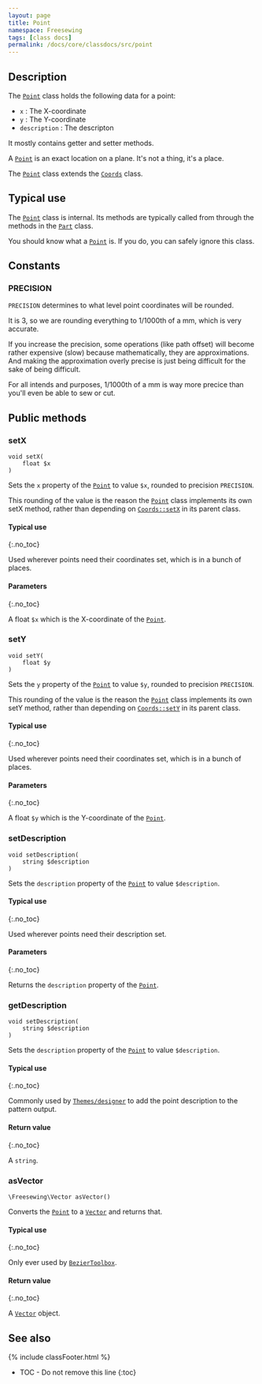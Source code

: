 ```yaml
---
layout: page
title: Point
namespace: Freesewing
tags: [class docs]
permalink: /docs/core/classdocs/src/point
---
```

## Description 

The [`Point`](point) class holds the following data for a point:

- `x` : The X-coordinate
- `y` : The Y-coordinate
- `description` : The descripton

It mostly contains getter and setter methods.

A [`Point`](point) is an exact location on a plane. 
It's not a thing, it's a place.

The [`Point`](point) class extends the [`Coords`](coords) class.

## Typical use

The [`Point`](point) class is internal. Its methods are typically
called from through the methods in the [`Part`](part) class. 

You should know what a [`Point`](point) is. 
If you do,  you can safely ignore this class.

## Constants

### PRECISION

`PRECISION` determines to what level point coordinates will be rounded.

It is 3, so we are rounding everything to 1/1000th of a mm, 
which is very accurate.

If you increase the precision, some operations
(like path offset) will become rather expensive (slow)
because mathematically, they are approximations.
And making the approximation overly precise is just being
difficult for the sake of being difficult.

For all intends and purposes, 1/1000th of a mm is way more
precice than you'll even be able to sew or cut.

## Public methods

### setX

```php?start_inline=1
void setX( 
    float $x 
)
```
Sets the `x` property of the [`Point`](point) to value `$x`, 
rounded to precision `PRECISION`.

This rounding of the value is the reason the [`Point`](point) class
implements its own setX method, rather than depending on 
[`Coords::setX`](coords#setx) in its parent class.

#### Typical use
{:.no_toc}

Used wherever points need their coordinates set, which is in
a bunch of places.

#### Parameters
{:.no_toc}

A float `$x` which is the X-coordinate of the [`Point`](point).

### setY

```php?start_inline=1
void setY( 
    float $y 
)
```
Sets the `y` property of the [`Point`](point) to value `$y`, 
rounded to precision `PRECISION`.

This rounding of the value is the reason the [`Point`](point) class
implements its own setY method, rather than depending on 
[`Coords::setY`](coords#sety) in its parent class.

#### Typical use
{:.no_toc}

Used wherever points need their coordinates set, which is in
a bunch of places.

#### Parameters
{:.no_toc}

A float `$y` which is the Y-coordinate of the [`Point`](point).

### setDescription

```php?start_inline=1
void setDescription( 
    string $description 
)
```
Sets the `description` property of the [`Point`](point) to value `$description`.

#### Typical use
{:.no_toc}

Used wherever points need their description set.

#### Parameters
{:.no_toc}

Returns the `description` property of the [`Point`](point).

### getDescription

```php?start_inline=1
void setDescription( 
    string $description 
)
```
Sets the `description` property of the [`Point`](point) to value `$description`.

#### Typical use
{:.no_toc}

Commonly used by [`Themes/designer`](../themes/core/designer) to add the point description
to the pattern output.

#### Return value
{:.no_toc}

A `string`.

### asVector

```php?start_inline=1
\Freesewing\Vector asVector()
```
Converts the [`Point`](point) to a [`Vector`](vector) and returns that.

#### Typical use
{:.no_toc}

Only ever used by [`BezierToolbox`](beziertoolbox).

#### Return value
{:.no_toc}

A [`Vector`](vector) object.


## See also
{% include classFooter.html %}
* TOC - Do not remove this line
{:toc}
